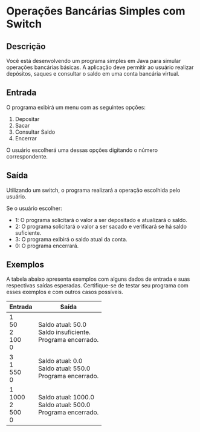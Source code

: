 # Operações Bancárias Simples com Switch
## Descrição
Você está desenvolvendo um programa simples em Java para simular operações bancárias básicas. A aplicação deve permitir ao usuário realizar depósitos, saques e consultar o saldo em uma conta bancária virtual.

## Entrada

O programa exibirá um menu com as seguintes opções:

1. Depositar
2. Sacar
3. Consultar Saldo
4. Encerrar

O usuário escolherá uma dessas opções digitando o número correspondente.

## Saída

Utilizando um switch, o programa realizará a operação escolhida pelo usuário.

Se o usuário escolher:

- 1: O programa solicitará o valor a ser depositado e atualizará o saldo.
- 2: O programa solicitará o valor a ser sacado e verificará se há saldo suficiente.
- 3: O programa exibirá o saldo atual da conta.
- 0: O programa encerrará.

## Exemplos

A tabela abaixo apresenta exemplos com alguns dados de entrada e suas respectivas saídas esperadas. Certifique-se de testar seu programa com esses exemplos e com outros casos possíveis.

| Entrada | Saída |
| ------- | ----- |
| 1<br>50<br>2<br>100<br>0 | Saldo atual: 50.0<br>Saldo insuficiente.<br>Programa encerrado. |
| 3<br>1<br>550<br>0 | Saldo atual: 0.0<br>Saldo atual: 550.0<br>Programa encerrado. |
| 1<br>1000<br>2<br>500<br>0 | Saldo atual: 1000.0<br>Saldo atual: 500.0<br>Programa encerrado. |
